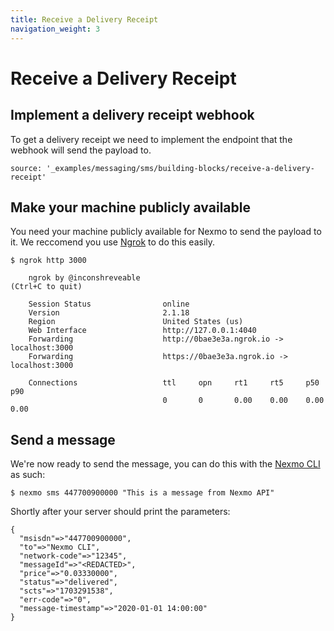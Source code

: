 ```yaml
---
title: Receive a Delivery Receipt
navigation_weight: 3
---
```


# Receive a Delivery Receipt

## Implement a delivery receipt webhook

To get a delivery receipt we need to implement the endpoint that the webhook will send the payload to.

```tabbed_content
source: '_examples/messaging/sms/building-blocks/receive-a-delivery-receipt'
```

## Make your machine publicly available

You need your machine publicly available for Nexmo to send the payload to it. We reccomend you use [Ngrok](https://ngrok.com) to do this easily.

```
$ ngrok http 3000

    ngrok by @inconshreveable                                                                                           (Ctrl+C to quit)

    Session Status                online
    Version                       2.1.18
    Region                        United States (us)
    Web Interface                 http://127.0.0.1:4040
    Forwarding                    http://0bae3e3a.ngrok.io -> localhost:3000
    Forwarding                    https://0bae3e3a.ngrok.io -> localhost:3000

    Connections                   ttl     opn     rt1     rt5     p50     p90
                                  0       0       0.00    0.00    0.00    0.00
```

## Send a message

We're now ready to send the message, you can do this with the [Nexmo CLI](/tools) as such:

```
$ nexmo sms 447700900000 "This is a message from Nexmo API"
```

Shortly after your server should print the parameters:

```
{
  "msisdn"=>"447700900000",
  "to"=>"Nexmo CLI",
  "network-code"=>"12345",
  "messageId"=>"<REDACTED>",
  "price"=>"0.03330000",
  "status"=>"delivered",
  "scts"=>"1703291538",
  "err-code"=>"0",
  "message-timestamp"=>"2020-01-01 14:00:00"
}
```
